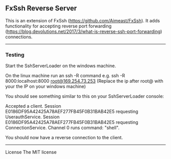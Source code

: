 ## FxSsh Reverse Server
This is an extension of FxSsh (https://github.com/Aimeast/FxSsh). It adds functionality for accepting reverse port forwarding (https://blog.devolutions.net/2017/3/what-is-reverse-ssh-port-forwarding) connections.

---

### Testing

Start the SshServerLoader on the windows machine.

On the linux machine run an ssh -R command e.g. ssh -R 8000:localhost:8000 root@169.254.73.253
(Replace the ip after root@ with your the IP on your windows machine)

You should see something similar to this on your SshServerLoader console:

Accepted a client.
Session E0186DF95A42425A78AEF277FB45F0B31BAB42E5 requesting UserauthService.
Session E0186DF95A42425A78AEF277FB45F0B31BAB42E5 requesting ConnectionService.
Channel 0 runs command: "shell".

You should now have a reverse connection to the client.

---

License
The MIT license
